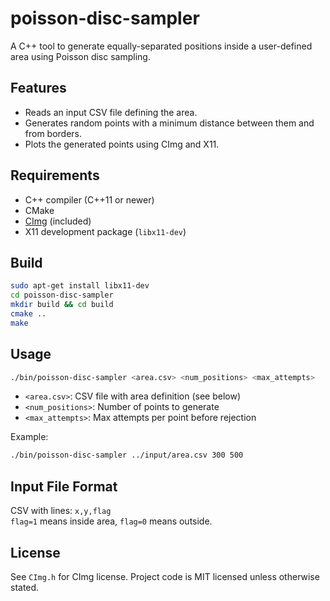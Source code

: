 # poisson-disc-sampler

A C++ tool to generate equally-separated positions inside a user-defined area using Poisson disc sampling.

## Features
- Reads an input CSV file defining the area.
- Generates random points with a minimum distance between them and from borders.
- Plots the generated points using CImg and X11.

## Requirements
- C++ compiler (C++11 or newer)
- CMake
- [CImg](https://cimg.eu/) (included)
- X11 development package (`libx11-dev`)

## Build
```bash
sudo apt-get install libx11-dev
cd poisson-disc-sampler
mkdir build && cd build
cmake ..
make
```

## Usage
```bash
./bin/poisson-disc-sampler <area.csv> <num_positions> <max_attempts>
```
- `<area.csv>`: CSV file with area definition (see below)
- `<num_positions>`: Number of points to generate
- `<max_attempts>`: Max attempts per point before rejection

Example:
```bash
./bin/poisson-disc-sampler ../input/area.csv 300 500
```

## Input File Format
CSV with lines: `x,y,flag`  
`flag=1` means inside area, `flag=0` means outside.

## License
See `CImg.h` for CImg license. Project code is MIT licensed unless otherwise stated.
